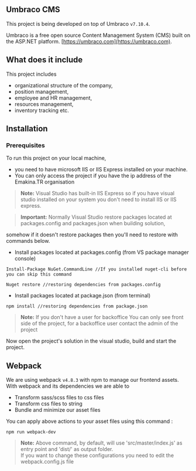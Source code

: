 ##  Umbraco CMS

This project is being developed on top of Umbraco `v7.10.4`. 

Umbraco is a free open source Content Management System (CMS) built on the ASP.NET platform. 
[https://umbraco.com](https://umbraco.com).



## What does it include

This project includes 
- organizational structure of the company, 
- position management,
- employee and HR management,
- resources management,
- inventory tracking etc.



## Installation


### Prerequisites

To run this project on your local machine, 
- you need to have microsoft IIS or IIS Express installed on your machine.
- You can only access the project if you have the ip address of the Emakina.TR organisation

> **Note:** Visual Studio has built-in IIS Express so if you have visual studio
installed on your system you don't need to install IIS or IIS express. 

> **Important:** Normally Visual Studio restore packages located at packages.config and packages.json when building solution, 

somehow if it doesn't restore packages then you'll need to restore with commands below.

- Install packages located at packages.config (from VS package manager console)

`Install-Package NuGet.CommandLine //If you installed nuget-cli before you can skip this command`

`Nuget restore //restoring dependencies from packages.config`


- Install packages located at package.json (from terminal)

`npm install //restoring dependencies from package.json`

> **Note:** If you don't have a user for backoffice You can only see front side of the project, 
for a backoffice user contact the admin of the project

Now open the project's solution in the visual studio, build and start the project.



##  Webpack


We are using webpack `v4.8.3` with npm to manage our frontend assets. 
With webpack and its dependencies we are able to


- Transform sass/scss files to css files
- Transform css files to string
- Bundle and minimize our asset files



You can apply above actions to your asset files using this command :



`npm run webpack-dev`

> **Note:** Above command, by default, will use 'src/master/index.js' as entry point and 'dist/' as output folder.   
If you want to change these configurations you need to edit the webpack.config.js file
